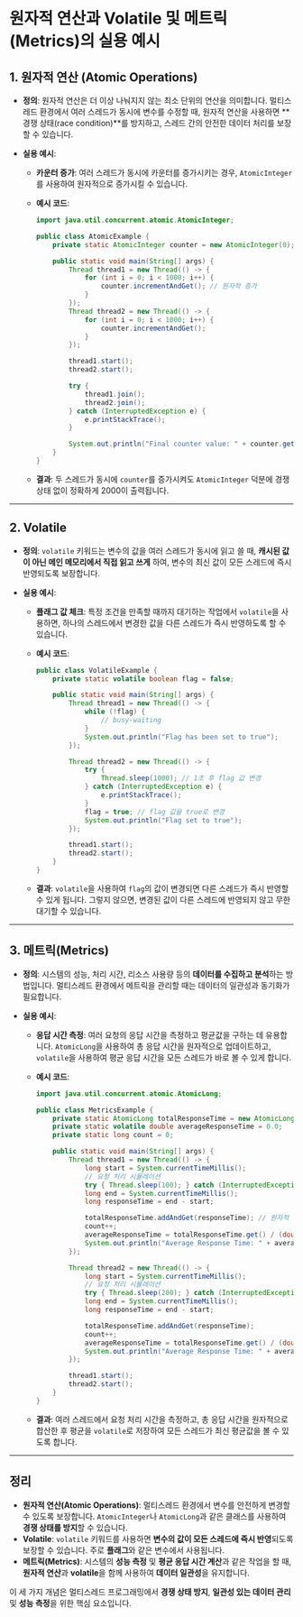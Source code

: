 # 원자적 연산과 Volatile 및 메트릭(Metrics)의 실용 예시

## 1. 원자적 연산 (Atomic Operations)

- **정의**: 원자적 연산은 더 이상 나눠지지 않는 최소 단위의 연산을 의미합니다. 멀티스레드 환경에서 여러 스레드가 동시에 변수를 수정할 때, 원자적 연산을 사용하면 **경쟁 상태(race condition)**를 방지하고, 스레드 간의 안전한 데이터 처리를 보장할 수 있습니다.
- **실용 예시**:

  - **카운터 증가**: 여러 스레드가 동시에 카운터를 증가시키는 경우, `AtomicInteger`를 사용하여 원자적으로 증가시킬 수 있습니다.

  - **예시 코드**:

    ```java
    import java.util.concurrent.atomic.AtomicInteger;

    public class AtomicExample {
        private static AtomicInteger counter = new AtomicInteger(0);

        public static void main(String[] args) {
            Thread thread1 = new Thread(() -> {
                for (int i = 0; i < 1000; i++) {
                    counter.incrementAndGet(); // 원자적 증가
                }
            });
            Thread thread2 = new Thread(() -> {
                for (int i = 0; i < 1000; i++) {
                    counter.incrementAndGet();
                }
            });

            thread1.start();
            thread2.start();

            try {
                thread1.join();
                thread2.join();
            } catch (InterruptedException e) {
                e.printStackTrace();
            }

            System.out.println("Final counter value: " + counter.get()); // 2000
        }
    }
    ```

  - **결과**: 두 스레드가 동시에 `counter`를 증가시켜도 `AtomicInteger` 덕분에 경쟁 상태 없이 정확하게 2000이 출력됩니다.

---

## 2. Volatile

- **정의**: `volatile` 키워드는 변수의 값을 여러 스레드가 동시에 읽고 쓸 때, **캐시된 값이 아닌 메인 메모리에서 직접 읽고 쓰게** 하여, 변수의 최신 값이 모든 스레드에 즉시 반영되도록 보장합니다.

- **실용 예시**:

  - **플래그 값 체크**: 특정 조건을 만족할 때까지 대기하는 작업에서 `volatile`을 사용하면, 하나의 스레드에서 변경한 값을 다른 스레드가 즉시 반영하도록 할 수 있습니다.

  - **예시 코드**:

    ```java
    public class VolatileExample {
        private static volatile boolean flag = false;

        public static void main(String[] args) {
            Thread thread1 = new Thread(() -> {
                while (!flag) {
                    // busy-waiting
                }
                System.out.println("Flag has been set to true");
            });

            Thread thread2 = new Thread(() -> {
                try {
                    Thread.sleep(1000); // 1초 후 flag 값 변경
                } catch (InterruptedException e) {
                    e.printStackTrace();
                }
                flag = true; // flag 값을 true로 변경
                System.out.println("Flag set to true");
            });

            thread1.start();
            thread2.start();
        }
    }
    ```

  - **결과**: `volatile`을 사용하여 `flag`의 값이 변경되면 다른 스레드가 즉시 반영할 수 있게 됩니다. 그렇지 않으면, 변경된 값이 다른 스레드에 반영되지 않고 무한 대기할 수 있습니다.

---

## 3. 메트릭(Metrics)

- **정의**: 시스템의 성능, 처리 시간, 리소스 사용량 등의 **데이터를 수집하고 분석**하는 방법입니다. 멀티스레드 환경에서 메트릭을 관리할 때는 데이터의 일관성과 동기화가 필요합니다.

- **실용 예시**:

  - **응답 시간 측정**: 여러 요청의 응답 시간을 측정하고 평균값을 구하는 데 유용합니다. `AtomicLong`을 사용하여 총 응답 시간을 원자적으로 업데이트하고, `volatile`을 사용하여 평균 응답 시간을 모든 스레드가 바로 볼 수 있게 합니다.

  - **예시 코드**:

    ```java
    import java.util.concurrent.atomic.AtomicLong;

    public class MetricsExample {
        private static AtomicLong totalResponseTime = new AtomicLong(0);
        private static volatile double averageResponseTime = 0.0;
        private static long count = 0;

        public static void main(String[] args) {
            Thread thread1 = new Thread(() -> {
                long start = System.currentTimeMillis();
                // 요청 처리 시뮬레이션
                try { Thread.sleep(100); } catch (InterruptedException e) {}
                long end = System.currentTimeMillis();
                long responseTime = end - start;

                totalResponseTime.addAndGet(responseTime); // 원자적 증가
                count++;
                averageResponseTime = totalResponseTime.get() / (double) count; // 평균값 업데이트
                System.out.println("Average Response Time: " + averageResponseTime);
            });

            Thread thread2 = new Thread(() -> {
                long start = System.currentTimeMillis();
                // 요청 처리 시뮬레이션
                try { Thread.sleep(200); } catch (InterruptedException e) {}
                long end = System.currentTimeMillis();
                long responseTime = end - start;

                totalResponseTime.addAndGet(responseTime);
                count++;
                averageResponseTime = totalResponseTime.get() / (double) count;
                System.out.println("Average Response Time: " + averageResponseTime);
            });

            thread1.start();
            thread2.start();
        }
    }
    ```

  - **결과**: 여러 스레드에서 요청 처리 시간을 측정하고, 총 응답 시간을 원자적으로 합산한 후 평균을 `volatile`로 저장하여 모든 스레드가 최신 평균값을 볼 수 있도록 합니다.

---

## 정리

- **원자적 연산(Atomic Operations)**: 멀티스레드 환경에서 변수를 안전하게 변경할 수 있도록 보장합니다. `AtomicInteger`나 `AtomicLong`과 같은 클래스를 사용하여 **경쟁 상태를 방지**할 수 있습니다.
- **Volatile**: `volatile` 키워드를 사용하면 **변수의 값이 모든 스레드에 즉시 반영**되도록 보장할 수 있습니다. 주로 **플래그**와 같은 변수에서 사용됩니다.
- **메트릭(Metrics)**: 시스템의 **성능 측정** 및 **평균 응답 시간 계산**과 같은 작업을 할 때, **원자적 연산**과 **volatile**을 함께 사용하여 **데이터 일관성**을 유지합니다.

이 세 가지 개념은 멀티스레드 프로그래밍에서 **경쟁 상태 방지**, **일관성 있는 데이터 관리** 및 **성능 측정**을 위한 핵심 요소입니다.

